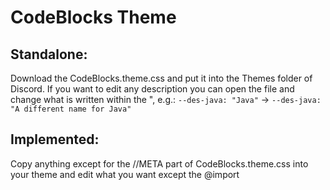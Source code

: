 # CodeBlocks Theme

## Standalone:

Download the CodeBlocks.theme.css and put it into the Themes folder of Discord.
If you want to edit any description you can open the file and change what is written within the ",
e.g.:
`--des-java: "Java"` -> `--des-java: "A different name for Java"`

## Implemented:

Copy anything except for the //META part of CodeBlocks.theme.css into your theme and edit what you want except the @import
